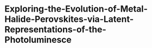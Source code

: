 # Exploring-the-Evolution-of-Metal-Halide-Perovskites-via-Latent-Representations-of-the-Photoluminesce
